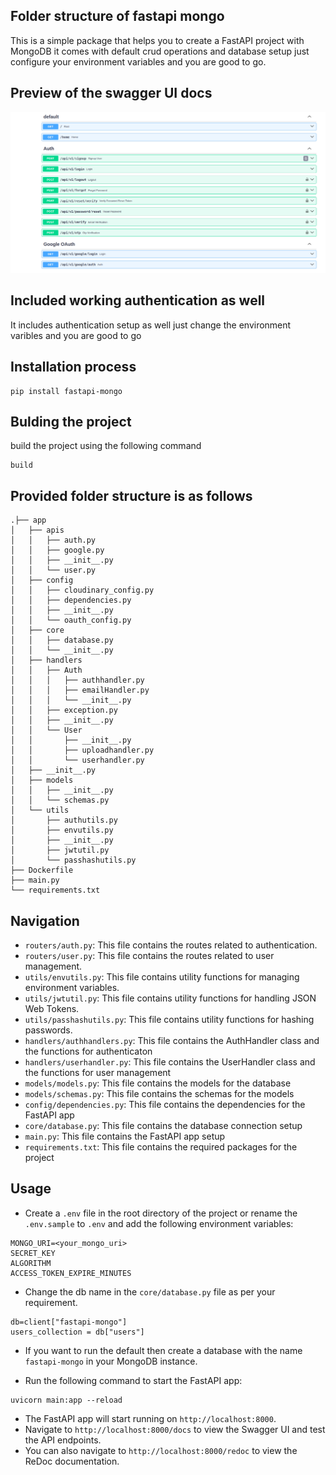 ## Folder structure of fastapi mongo

This is a simple package that helps you to create a FastAPI project with MongoDB it comes with default crud operations and database setup just configure your environment variables and you are good to go.

## Preview of the swagger UI docs
![Swagger UI](./assets/swaggerui.png)


## Included working authentication as well
It includes authentication setup as well just change the environment varibles and you are good to go 

## Installation process
```
pip install fastapi-mongo
```
## Bulding the project
build the project using the following command
```
build
```

## Provided folder structure is as follows
```
.├── app
│   ├── apis
│   │   ├── auth.py
│   │   ├── google.py
│   │   ├── __init__.py
│   │   └── user.py
│   ├── config
│   │   ├── cloudinary_config.py
│   │   ├── dependencies.py
│   │   ├── __init__.py
│   │   └── oauth_config.py
│   ├── core
│   │   ├── database.py
│   │   └── __init__.py
│   ├── handlers
│   │   ├── Auth
│   │   │   ├── authhandler.py
│   │   │   ├── emailHandler.py
│   │   │   └── __init__.py
│   │   ├── exception.py
│   │   ├── __init__.py
│   │   └── User
│   │       ├── __init__.py
│   │       ├── uploadhandler.py
│   │       └── userhandler.py
│   ├── __init__.py
│   ├── models
│   │   ├── __init__.py
│   │   └── schemas.py
│   └── utils
│       ├── authutils.py
│       ├── envutils.py
│       ├── __init__.py
│       ├── jwtutil.py
│       └── passhashutils.py
├── Dockerfile
├── main.py
└── requirements.txt
```
## Navigation 

- `routers/auth.py`: This file contains the routes related to authentication.
- `routers/user.py`: This file contains the routes related to user management.
- `utils/envutils.py`: This file contains utility functions for managing environment variables.
- `utils/jwtutil.py`: This file contains utility functions for handling JSON Web Tokens.
- `utils/passhashutils.py`: This file contains utility functions for hashing passwords.
- `handlers/authhandlers.py`: This file contains the AuthHandler class and the functions for authenticaton
-  `handlers/userhandler.py`: This file contains the UserHandler class and the functions for user management
-  `models/models.py`: This file contains the models for the database
-  `models/schemas.py`: This file contains the schemas for the models
-  `config/dependencies.py`: This file contains the dependencies for the FastAPI app
-  `core/database.py`: This file contains the database connection setup
-  `main.py`: This file contains the FastAPI app setup
-  `requirements.txt`: This file contains the required packages for the project

## Usage
- Create a `.env` file in the root directory of the project or rename the `.env.sample` to `.env` and add the following environment variables:
```
MONGO_URI=<your_mongo_uri>
SECRET_KEY
ALGORITHM
ACCESS_TOKEN_EXPIRE_MINUTES
```
- Change the db name in the `core/database.py` file as per your requirement.
```
db=client["fastapi-mongo"]
users_collection = db["users"]
```
- If you want to run the default then create a database with the name `fastapi-mongo` in your MongoDB instance.



- Run the following command to start the FastAPI app:
```
uvicorn main:app --reload
```


- The FastAPI app will start running on `http://localhost:8000`.
- Navigate to `http://localhost:8000/docs` to view the Swagger UI and test the API endpoints.
- You can also navigate to `http://localhost:8000/redoc` to view the ReDoc documentation.







